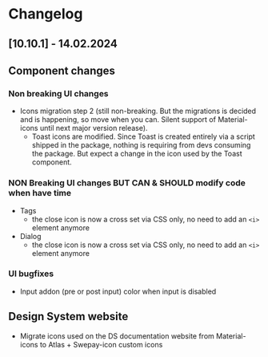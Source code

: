 # Changelog

## \[10.10.1\] - 14.02.2024

## Component changes

### Non breaking UI changes

- Icons migration step 2 (still non-breaking. But the migrations is decided and is happening, so move when you can. Silent support of Material-icons until next major version release).
  - Toast icons are modified. Since Toast is created entirely via a script shipped in the package, nothing is requiring from devs consuming the package. But expect a change in the icon used by the Toast component.

### NON Breaking UI changes BUT CAN & SHOULD modify code when have time

- Tags
  - the close icon is now a cross set via CSS only, no need to add an `<i>` element anymore
- Dialog
  - the close icon is now a cross set via CSS only, no need to add an `<i>` element anymore

### UI bugfixes

- Input addon (pre or post input) color when input is disabled

## Design System website

- Migrate icons used on the DS documentation website from Material-icons to Atlas + Swepay-icon custom icons
